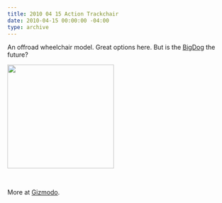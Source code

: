```yaml
---
title: 2010 04 15 Action Trackchair
date: 2010-04-15 00:00:00 -04:00
type: archive
---
```


<p>An offroad wheelchair model. Great options here. But is the <a href="http://gizmodo.com/5515478/disabled-explorers-in-the-worlds-most-badass-short-bus">BigDog</a> the future?</p>
<p><a href="http://ablersite.files.wordpress.com/2010/04/actiontrack.jpg"><img class="alignnone size-full wp-image-4058" title="actiontrack" src="{{ site.baseurl }}/uploads/actiontrack.jpg" alt="" width="240" height="234" /></a></p>
<p>&nbsp;</p>
<p>More at <a href="http://gizmodo.com/5515478/disabled-explorers-in-the-worlds-most-badass-short-bus">Gizmodo</a>.</p>

